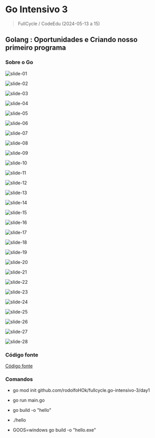 # Go Intensivo 3

> FullCycle / CodeEdu (2024-05-13 a 15)

## Golang : Oportunidades e Criando nosso primeiro programa

### Sobre o Go

![slide-01](/files/slide-01.png)

![slide-02](/files/slide-02.png)

![slide-03](/files/slide-03.png)

![slide-04](/files/slide-04.png)

![slide-05](/files/slide-05.png)

![slide-06](/files/slide-06.png)

![slide-07](/files/slide-07.png)

![slide-08](/files/slide-08.png)

![slide-09](/files/slide-09.png)

![slide-10](/files/slide-10.png)

![slide-11](/files/slide-11.png)

![slide-12](/files/slide-12.png)

![slide-13](/files/slide-13.png)

![slide-14](/files/slide-14.png)

![slide-15](/files/slide-15.png)

![slide-16](/files/slide-16.png)

![slide-17](/files/slide-17.png)

![slide-18](/files/slide-18.png)

![slide-19](/files/slide-19.png)

![slide-20](/files/slide-20.png)

![slide-21](/files/slide-21.png)

![slide-22](/files/slide-22.png)

![slide-23](/files/slide-23.png)

![slide-24](/files/slide-24.png)

![slide-25](/files/slide-25.png)

![slide-26](/files/slide-26.png)

![slide-27](/files/slide-27.png)

![slide-28](/files/slide-28.png)

### Código fonte

[Código fonte](day1/)

### Comandos

- go mod init github.com/rodolfoHOk/fullcycle.go-intensivo-3/day1

- go run main.go

- go build -o "hello"

- ./hello

- GOOS=windows go build -o "hello.exe"
